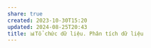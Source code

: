 ```yaml
---
share: true
created: 2023-10-30T15:20
updated: 2024-08-25T20:43
title: 📊Tổ chức dữ liệu. Phân tích dữ liệu
---
```



